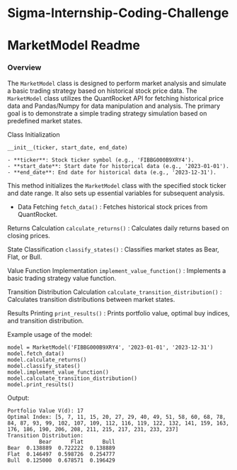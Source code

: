 # Sigma-Internship-Coding-Challenge

# MarketModel Readme

### Overview

The `MarketModel` class is designed to perform market analysis and simulate a basic trading strategy based on historical stock price data. The `MarketModel` class utilizes the QuantRocket API for fetching historical price data and Pandas/Numpy for data manipulation and analysis. The primary goal is to demonstrate a simple trading strategy simulation based on predefined market states.

Class Initialization

    __init__(ticker, start_date, end_date)
    
    - **ticker**: Stock ticker symbol (e.g., 'FIBBG000B9XRY4').
    - **start_date**: Start date for historical data (e.g., '2023-01-01').
    - **end_date**: End date for historical data (e.g., '2023-12-31').

This method initializes the `MarketModel` class with the specified stock ticker and date range. It also sets up essential variables for subsequent analysis.

 - Data Fetching `fetch_data()` : Fetches historical stock prices from QuantRocket.

Returns Calculation `calculate_returns()` : Calculates daily returns based on closing prices.

State Classification `classify_states()` : Classifies market states as Bear, Flat, or Bull.

Value Function Implementation `implement_value_function()` : Implements a basic trading strategy value function.

Transition Distribution Calculation `calculate_transition_distribution()` : Calculates transition distributions between market states.

Results Printing `print_results()` : Prints portfolio value, optimal buy indices, and transition distribution.

Example usage of the model:

    model = MarketModel('FIBBG000B9XRY4', '2023-01-01', '2023-12-31')
    model.fetch_data()
    model.calculate_returns()
    model.classify_states()
    model.implement_value_function()
    model.calculate_transition_distribution()
    model.print_results()

Output:

    Portfolio Value V(d): 17
    Optimal Index: [5, 7, 11, 15, 20, 27, 29, 40, 49, 51, 58, 60, 68, 78, 84, 87, 93, 99, 102, 107, 109, 112, 116, 119, 122, 132, 141, 159, 163, 176, 186, 190, 206, 208, 211, 215, 217, 231, 233, 237]
    Transition Distribution:
              Bear      Flat      Bull
    Bear  0.138889  0.722222  0.138889
    Flat  0.146497  0.598726  0.254777
    Bull  0.125000  0.678571  0.196429
